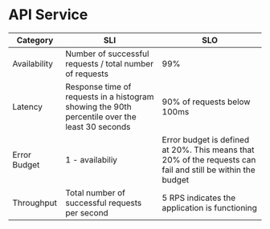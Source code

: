 # API Service

| Category     | SLI                                                                                            | SLO                                                                                                         |
|--------------|------------------------------------------------------------------------------------------------|-------------------------------------------------------------------------------------------------------------|
| Availability | Number of successful requests / total number of requests                                       | 99%                                                                                                         |
| Latency      | Response time of requests in a histogram showing the 90th percentile over the least 30 seconds | 90% of requests below 100ms                                                                                 |
| Error Budget | 1 - availabiliy                                                                                | Error budget is defined at 20%. This means that 20% of the requests can fail and still be within the budget |
| Throughput   | Total number of successful requests per second                                                 | 5 RPS indicates the application is functioning                                                              |

